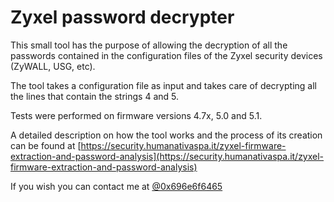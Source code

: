 # Zyxel password decrypter

This small tool has the purpose of allowing the decryption of all the passwords contained in the configuration files of the Zyxel security devices (ZyWALL, USG, etc).

The tool takes a configuration file as input and takes care of decrypting all the lines that contain the strings $4$ and $5$.

Tests were performed on firmware versions 4.7x, 5.0 and 5.1.

A detailed description on how the tool works and the process of its creation can be found at [https://security.humanativaspa.it/zyxel-firmware-extraction-and-password-analysis](https://security.humanativaspa.it/zyxel-firmware-extraction-and-password-analysis)

If you wish you can contact me at [@0x696e6f6465](https://twitter.com/0x696e6f6465)

